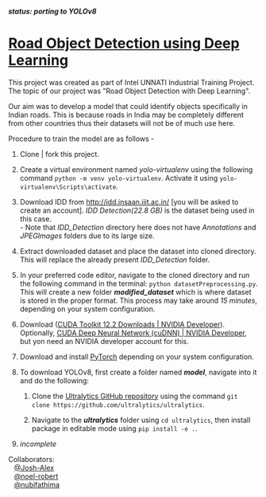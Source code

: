 ##### *status: porting to YOLOv8*

# <u>Road Object Detection using Deep Learning</u>

This project was created as part of Intel UNNATI Industrial Training Project. The topic of our project was "Road Object Detection with Deep Learning". <br><p>Our aim was to develop a model that could identify objects specifically in Indian roads. This is because roads in India may be completely different from other countries thus their datasets will not be of much use here. <br>

<p> Procedure to train the model are as follows -

1. Clone | fork this project.

2. Create a virtual environment named *yolo-virtualenv* using the following command `python -m venv yolo-virtualenv`. Activate it using `yolo-virtualenv\Scripts\activate`.

3. Download IDD from http://idd.insaan.iiit.ac.in/ [you will be asked to create an account]. *IDD Detection(22.8 GB)* is the dataset being used in this case. <br>- Note that *IDD_Detection* directory here does not have *Annotations* and *JPEGImages* folders due to its large size.

4. Extract downloaded dataset and place the dataset into cloned directory. This will replace the already present *IDD_Detection* folder. <br>

5. In your preferred code editor, navigate to the cloned directory and run the following command in the terminal:  `python datasetPreprocessing.py`. This will create a new folder ***modified_dataset*** which is where dataset is stored in the proper format. This process may take around *15 minutes*, depending on your system configuration.

6. Download ([CUDA Toolkit 12.2 Downloads | NVIDIA Developer](https://developer.nvidia.com/cuda-downloads)). Optionally, [CUDA Deep Neural Network (cuDNN) | NVIDIA Developer](https://developer.nvidia.com/cudnn), but yon need an NVIDIA developer account for this.

7. Download and install [PyTorch](https://pytorch.org/get-started/locally/) depending on your system configuration.

8. To download YOLOv8, first create a folder named ***model***, navigate into it and do the following: 
   
   1. Clone the [Ultralytics GitHub repository](https://github.com/ultralytics/ultralytics) using the command `git clone https://github.com/ultralytics/ultralytics`.
   
   2. Navigate to the ***ultralytics*** folder using `cd ultralytics`, then install package in editable mode using `pip install -e .`.

9. *incomplete*



Collaborators: <br>
&nbsp;&nbsp; [@Josh-Alex](https://github.com/JoshAlex12) <br>
&nbsp;&nbsp; [@noel-robert](https://github.com/noel-robert) <br>
&nbsp;&nbsp; [@nubifathima](https://github.com/nubifathima) <br>
